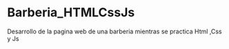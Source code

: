 # Barberia_HTMLCssJs
Desarrollo de la pagina web de una barberia mientras se practica Html ,Css y Js
